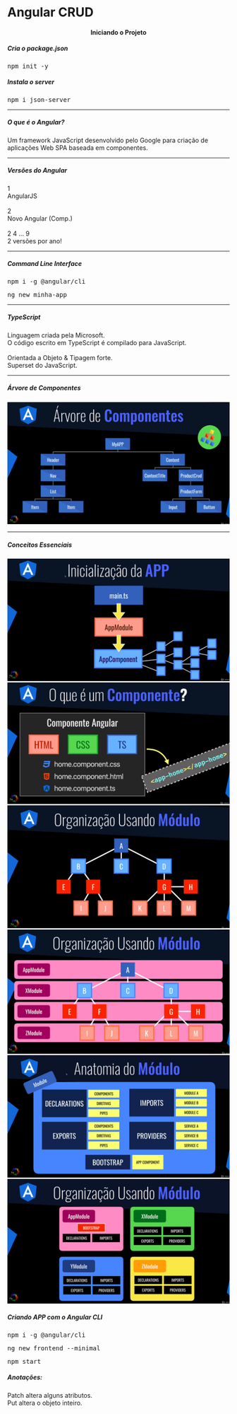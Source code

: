 <h1 align="left">Angular CRUD</h1>

<h4 align="center">Iniciando o Projeto</h4>

<h5 align="left">Cria o package.json</h5>
<pre>npm init -y</pre>

<h5 align="left">Instala o server</h5>
<pre>npm i json-server</pre>

<hr />

<h5 align="left">O que é o Angular?</h5>

<p align="left">
    Um framework JavaScript desenvolvido pelo Google para criação de aplicações Web SPA baseada em componentes.
</p>

<hr />

<h5 align="left">Versões do Angular</h5>

<p align="left">
    1 <br />
    AngularJS <br />
    <br />
    2 <br />
    Novo Angular (Comp.) <br />
    <br />
    2 4 ... 9 <br />
    2 versões por ano!
</p>

<hr />

<h5 align="left">Command Line Interface</h5>

<pre>npm i -g @angular/cli</pre>
<pre>ng new minha-app</pre>

<hr />

<h5 align="left">TypeScript</h5>

<p align="left">
    Linguagem criada pela Microsoft. <br />
    O código escrito em TypeScript é compilado para JavaScript. <br />
    <br />
    Orientada a Objeto & Tipagem forte. <br />
    Superset do JavaScript.
</p>

<hr />

<h5 align="left">Árvore de Componentes</h5>

<p align="center">
    <img 
        src="https://github.com/lucasrmagalhaes/angular-crud/blob/main/backend/img/arvoreDeComponentes.jpg"
        alt="Árvore de Componentes"
    >
</p>

<hr />

<h5 align="left">Conceitos Essenciais</h5>

<p align="center">
    <img 
        src="https://github.com/lucasrmagalhaes/angular-crud/blob/main/backend/img/inicializacaoDaAPP.jpg"
        alt="Inicialização do APP"
    >
    <img 
        src="https://github.com/lucasrmagalhaes/angular-crud/blob/main/backend/img/componenteAngular.jpg"
        alt="O que é um Componente?"
    >
    <img 
        src="https://github.com/lucasrmagalhaes/angular-crud/blob/main/backend/img/organizacaoUsandoModulo1.jpg"
        alt="Organização Usando Módulo"
    >
    <img 
        src="https://github.com/lucasrmagalhaes/angular-crud/blob/main/backend/img/organizacaoUsandoModulo2.jpg"
        alt="Organização Usando Módulo"
    >
    <img 
        src="https://github.com/lucasrmagalhaes/angular-crud/blob/main/backend/img/anatomiaDoModulo.jpg"
        alt="Anatomia do Módulo"
    >
        <img 
        src="https://github.com/lucasrmagalhaes/angular-crud/blob/main/backend/img/organizacaoUsandoModulo3.jpg"
        alt="Organização Usando Módulo"
    >
</p>

<h5 align="left">Criando APP com o Angular CLI</h5>

<pre>npm i -g @angular/cli</pre>
<pre>ng new frontend --minimal</pre>
<pre>npm start</pre>

<h5 align="left">Anotações:</h5>

<p align="left">
    Patch altera alguns atributos. <br />
    Put altera o objeto inteiro.
</p>
